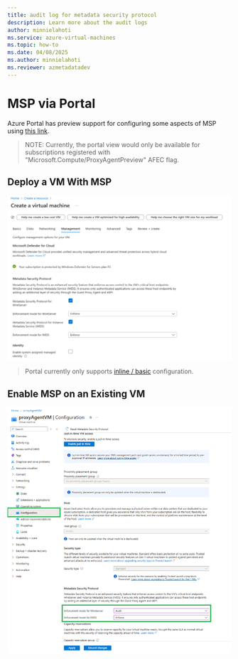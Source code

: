 ```yaml
---
title: audit log for metadata security protocol
description: Learn more about the audit logs
author: minnielahoti
ms.service: azure-virtual-machines
ms.topic: how-to
ms.date: 04/08/2025
ms.author: minnielahoti
ms.reviewer: azmetadatadev
---
```


# MSP via Portal

Azure Portal has preview support for configuring some aspects of MSP using [this link](https://ms.portal.azure.com/?feature.canmodifystamps=true&Microsoft_Azure_Compute=flight34).

> NOTE: Currently, the portal view would only be available for subscriptions registered with "Microsoft.Compute/ProxyAgentPreview" AFEC flag.

## Deploy a VM With MSP

![image.png](../images/portal-greenfield.png)

> Portal currently only supports [inline / basic](../configuration.md#inline-configuration) configuration.

## Enable MSP on an Existing VM

![image.png](../images/portal-brownfield.png)
